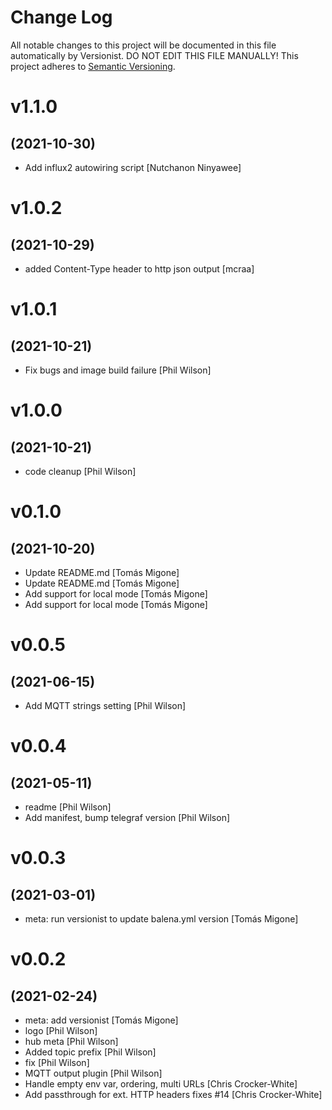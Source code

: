 # Change Log

All notable changes to this project will be documented in this file
automatically by Versionist. DO NOT EDIT THIS FILE MANUALLY!
This project adheres to [Semantic Versioning](http://semver.org/).

# v1.1.0
## (2021-10-30)

* Add influx2 autowiring script [Nutchanon Ninyawee]

# v1.0.2
## (2021-10-29)

* added Content-Type header to http json output [mcraa]

# v1.0.1
## (2021-10-21)

* Fix bugs and image build failure [Phil Wilson]

# v1.0.0
## (2021-10-21)

* code cleanup [Phil Wilson]

# v0.1.0
## (2021-10-20)

* Update README.md [Tomás Migone]
* Update README.md [Tomás Migone]
* Add support for local mode [Tomás Migone]
* Add support for local mode [Tomás Migone]

# v0.0.5
## (2021-06-15)

* Add MQTT strings setting [Phil Wilson]

# v0.0.4
## (2021-05-11)

* readme [Phil Wilson]
* Add manifest, bump telegraf version [Phil Wilson]

# v0.0.3
## (2021-03-01)

* meta: run versionist to update balena.yml version [Tomás Migone]

# v0.0.2
## (2021-02-24)

* meta: add versionist [Tomás Migone]
* logo [Phil Wilson]
* hub meta [Phil Wilson]
* Added topic prefix [Phil Wilson]
* fix [Phil Wilson]
* MQTT output plugin [Phil Wilson]
* Handle empty env var, ordering, multi URLs [Chris Crocker-White]
* Add passthrough for ext. HTTP headers fixes #14 [Chris Crocker-White]
